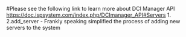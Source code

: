 #Please see the following link to learn more about DCI Manager API
https://doc.ispsystem.com/index.php/DCImanager_API#Servers
1.
2.add_server   - Frankly speaking simplified the process of adding new servers to the system
